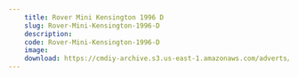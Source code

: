 ```yaml
---
    title: Rover Mini Kensington 1996 D
    slug: Rover-Mini-Kensington-1996-D
    description:
    code: Rover-Mini-Kensington-1996-D
    image:
    download: https://cmdiy-archive.s3.us-east-1.amazonaws.com/adverts/documents/Rover+Mini+Kensington+1996+D.pdf
---
```

<!-- Content of the page -->

##
        
